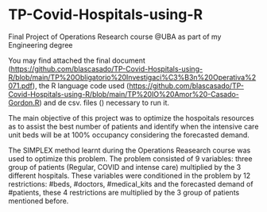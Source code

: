# TP-Covid-Hospitals-using-R
Final Project of Operations Research course @UBA as part of my Engineering degree

You may find attached the final document (https://github.com/blascasado/TP-Covid-Hospitals-using-R/blob/main/TP%20Obligatorio%20Investigaci%C3%B3n%20Operativa%2071.pdf), the R language code used (https://github.com/blascasado/TP-Covid-Hospitals-using-R/blob/main/TP%20IO%20Amor%20-Casado-Gordon.R) and de csv. files () necessary to run it.

The main objective of this project was to optimize the hospoitals resources as to assist the best number of patients and identify when the intensive care unit beds will be at 100% occupancy considering the forecasted demand.

The SIMPLEX method learnt during the Operations Reasearch course was used to optimize this problem. The problem consisted of 9 variables: three group of patients (Regular, COVID and intense care) multiplied by the 3 different hospitals. These variables were conditioned in the problem by 12 restrictions: #beds, #doctors, #medical_kits and the forecasted demand of #patients, these 4 restrictions are multiplied by the 3 group of patients mentioned before.
